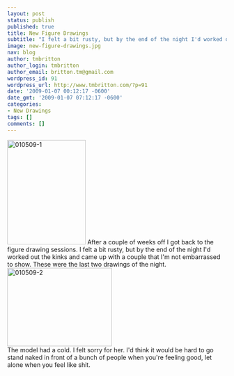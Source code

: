 ```yaml
---
layout: post
status: publish
published: true
title: New Figure Drawings
subtitle: "I felt a bit rusty, but by the end of the night I'd worked out the kinks and came up with a couple that I'm not embarrassed to show."
image: new-figure-drawings.jpg
nav: blog
author: tmbritton
author_login: tmbritton
author_email: britton.tm@gmail.com
wordpress_id: 91
wordpress_url: http://www.tmbritton.com/?p=91
date: '2009-01-07 00:12:17 -0600'
date_gmt: '2009-01-07 07:12:17 -0600'
categories:
- New Drawings
tags: []
comments: []
---
```

<p><a href="http://www.tmbritton.com/art/photo/3175590027/010509-1.html" class="tt-flickr tt-flickr-Small" title="010509-1"><img class="float-right" src="http://farm4.static.flickr.com/3105/3175590027_7a82d11dc4_m.jpg" alt="010509-1" width="180" height="240" /></a> After a couple of weeks off I got back to the figure drawing sessions.  I felt a bit rusty, but by the end of the night I'd worked out the kinks and came up with a couple that I'm not embarrassed to show.  These were the last two drawings of the night.<br />
<a href="http://www.tmbritton.com/art/photo/3175590077/010509-2.html" class="tt-flickr tt-flickr-Small" title="010509-2"><img class="float-left" src="http://farm4.static.flickr.com/3473/3175590077_b67a982cbb_m.jpg" alt="010509-2" width="240" height="180" /></a><br />
The model had a cold.  I felt sorry for her.  I'd think it would be hard to go stand naked in front of a bunch of people when you're feeling good, let alone when you feel like shit.  </p>
